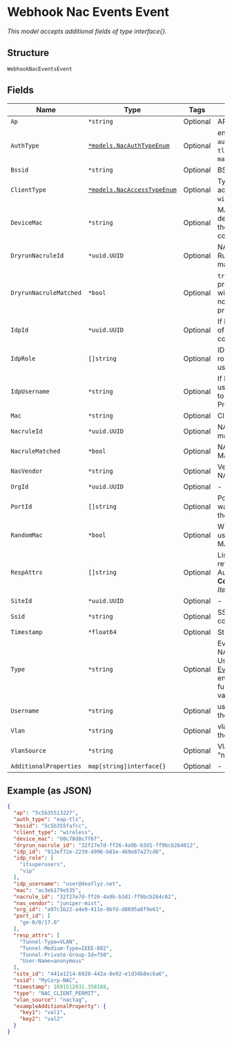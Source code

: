
# Webhook Nac Events Event

*This model accepts additional fields of type interface{}.*

## Structure

`WebhookNacEventsEvent`

## Fields

| Name | Type | Tags | Description |
|  --- | --- | --- | --- |
| `Ap` | `*string` | Optional | AP mac |
| `AuthType` | [`*models.NacAuthTypeEnum`](../../doc/models/nac-auth-type-enum.md) | Optional | enum: `cert`, `device-auth`, `eap-teap`, `eap-tls`, `eap-ttls`, `idp`, `mab`, `peap-tls`, `psk` |
| `Bssid` | `*string` | Optional | BSSID |
| `ClientType` | [`*models.NacAccessTypeEnum`](../../doc/models/nac-access-type-enum.md) | Optional | Type of network access. enum: `wireless`, `wired` |
| `DeviceMac` | `*string` | Optional | MAC Address of the device (AP, Switch) the client is connected to |
| `DryrunNacruleId` | `*uuid.UUID` | Optional | NAC Policy Dry Run Rule ID, if present and matched |
| `DryrunNacruleMatched` | `*bool` | Optional | `true` if dryrun rule present and matched with priority, `false` if not matched or not present |
| `IdpId` | `*uuid.UUID` | Optional | If IDP is used, the id of the IDP configuration used |
| `IdpRole` | `[]string` | Optional | IDP returned roles/groups for the user |
| `IdpUsername` | `*string` | Optional | If IDP is used, the username presented to the Identity Provider |
| `Mac` | `*string` | Optional | Client MAC address |
| `NacruleId` | `*uuid.UUID` | Optional | NAC Policy Rule ID, if matched |
| `NacruleMatched` | `*bool` | Optional | NAC Policy Rule Matched |
| `NasVendor` | `*string` | Optional | Vendor name of the NAS |
| `OrgId` | `*uuid.UUID` | Optional | - |
| `PortId` | `[]string` | Optional | Port-ids the client was connected to  for the specified duration |
| `RandomMac` | `*bool` | Optional | Whether the client is using randomized MAC Address or not |
| `RespAttrs` | `[]string` | Optional | List of Radius AVP returned by the Authentication Server<br>**Constraints**: *Unique Items Required* |
| `SiteId` | `*uuid.UUID` | Optional | - |
| `Ssid` | `*string` | Optional | SSIDs the client was connecting to |
| `Timestamp` | `*float64` | Optional | Start time, in epoch |
| `Type` | `*string` | Optional | Event type, e.g. NAC_CLIENT_PERMIT. Use the [List NAC Events Definitions](../../doc/controllers/constants-events.md#list-nac-events-definitions) endpoint to get the full list of available values. |
| `Username` | `*string` | Optional | username assigned to the client |
| `Vlan` | `*string` | Optional | vlan that assigned to the client |
| `VlanSource` | `*string` | Optional | Vlan source, e.g. "nactag", "usermac" |
| `AdditionalProperties` | `map[string]interface{}` | Optional | - |

## Example (as JSON)

```json
{
  "ap": "5c5b35513227",
  "auth_type": "eap-tls",
  "bssid": "5c5b355fafcc",
  "client_type": "wireless",
  "device_mac": "60c78d8c7f6f",
  "dryrun_nacrule_id": "32f27e7d-ff26-4a9b-b3d1-ff9bcb264012",
  "idp_id": "912ef72e-2239-4996-b81e-469e87a27cd6",
  "idp_role": [
    "itsuperusers",
    "vip"
  ],
  "idp_username": "user@deaflyz.net",
  "mac": "ac3eb179e535",
  "nacrule_id": "32f27e7d-ff26-4a9b-b3d1-ff9bcb264c62",
  "nas_vendor": "juniper-mist",
  "org_id": "a97c1b22-a4e9-411e-9bfd-d8695a0f9e61",
  "port_id": [
    "ge-0/0/17.0"
  ],
  "resp_attrs": [
    "Tunnel-Type=VLAN",
    "Tunnel-Medium-Type=IEEE-802",
    "Tunnel-Private-Group-Id=750",
    "User-Name=anonymous"
  ],
  "site_id": "441a1214-6928-442a-8e92-e1d34b8ec6a6",
  "ssid": "MyCorp-NAC",
  "timestamp": 1691512031.358188,
  "type": "NAC_CLIENT_PERMIT",
  "vlan_source": "nactag",
  "exampleAdditionalProperty": {
    "key1": "val1",
    "key2": "val2"
  }
}
```

